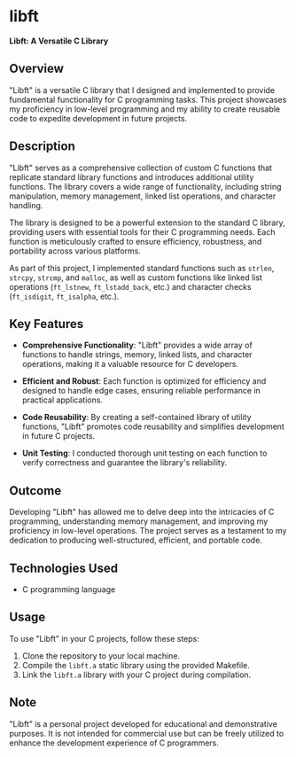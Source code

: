 # libft

**Libft: A Versatile C Library**


## Overview

"Libft" is a versatile C library that I designed and implemented to provide fundamental functionality for C programming tasks. This project showcases my proficiency in low-level programming and my ability to create reusable code to expedite development in future projects.

## Description

"Libft" serves as a comprehensive collection of custom C functions that replicate standard library functions and introduces additional utility functions. The library covers a wide range of functionality, including string manipulation, memory management, linked list operations, and character handling.

The library is designed to be a powerful extension to the standard C library, providing users with essential tools for their C programming needs. Each function is meticulously crafted to ensure efficiency, robustness, and portability across various platforms.

As part of this project, I implemented standard functions such as `strlen`, `strcpy`, `strcmp`, and `malloc`, as well as custom functions like linked list operations (`ft_lstnew`, `ft_lstadd_back`, etc.) and character checks (`ft_isdigit`, `ft_isalpha`, etc.).

## Key Features

- **Comprehensive Functionality**: "Libft" provides a wide array of functions to handle strings, memory, linked lists, and character operations, making it a valuable resource for C developers.

- **Efficient and Robust**: Each function is optimized for efficiency and designed to handle edge cases, ensuring reliable performance in practical applications.

- **Code Reusability**: By creating a self-contained library of utility functions, "Libft" promotes code reusability and simplifies development in future C projects.

- **Unit Testing**: I conducted thorough unit testing on each function to verify correctness and guarantee the library's reliability.

## Outcome

Developing "Libft" has allowed me to delve deep into the intricacies of C programming, understanding memory management, and improving my proficiency in low-level operations. The project serves as a testament to my dedication to producing well-structured, efficient, and portable code.

## Technologies Used

- C programming language

## Usage

To use "Libft" in your C projects, follow these steps:

1. Clone the repository to your local machine.
2. Compile the `libft.a` static library using the provided Makefile.
3. Link the `libft.a` library with your C project during compilation.

## Note

"Libft" is a personal project developed for educational and demonstrative purposes. It is not intended for commercial use but can be freely utilized to enhance the development experience of C programmers.
